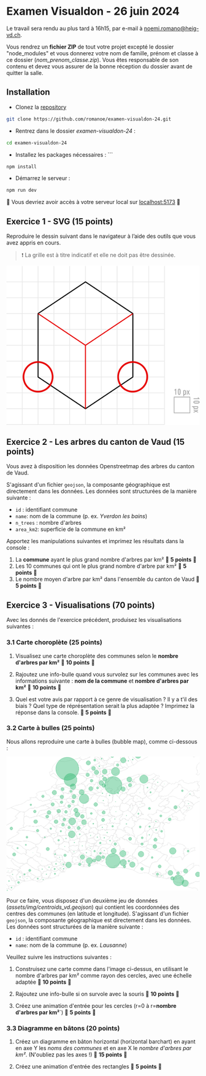 # Examen Visualdon - 26 juin 2024

Le travail sera rendu au plus tard à 16h15, par e-mail à noemi.romano@heig-vd.ch.

Vous rendrez un **fichier ZIP** de tout votre projet excepté le dossier "node_modules" et vous donnerez votre nom de famille, prénom et classe à ce dossier (*nom_prenom_classe.zip*). Vous êtes responsable de son contenu et devez vous assurer de la bonne réception du dossier avant de quitter la salle.

## Installation
* Clonez la [repository](https://github.com/romanoe/examen-visualdon-24/) 
  
 ```bash
git clone https://github.com/romanoe/examen-visualdon-24.git
  ```

* Rentrez dans le dossier *examen-visualdon-24* : 
  
```bash 
cd examen-visualdon-24
```

* Installez les packages nécessaires : ```
 
```bash
npm install
```

* Démarrez le serveur : 
  
```bash
npm run dev
```

:rocket: Vous devriez avoir accès à votre serveur local sur [localhost:5173](http:localhost:5173) :rocket:

## Exercice 1 - SVG (15 points)
Reproduire le dessin suivant dans le navigateur à l’aide des outils que vous avez appris en cours.

> :exclamation: La grille est à titre indicatif et elle ne doit pas être dessinée.

![dessin](assets/img/dessin-svg.png)



## Exercice 2 - Les arbres du canton de Vaud (15 points)
Vous avez à disposition les données Openstreetmap des arbres du canton de Vaud.  

S'agissant d'un fichier `geojson`, la composante géographique est directement dans les données. Les données sont structurées de la manière suivante :

* `id` : identifiant commune
* `name`: nom de la commune (p. ex. _Yverdon les bains_)
* `n_trees` : nombre d'arbres
* `area_km2`: superficie de la commune en km²

Apportez les manipulations suivantes et imprimez les résultats dans la console :

1. La **commune** ayant le plus grand nombre d'arbres par km² :dart: **5 points** :dart:
2. Les 10 communes qui ont le plus grand nombre d'arbre par km² :dart: **5 points** :dart:
3. Le nombre moyen d'arbre par km² dans l'ensemble du canton de Vaud :dart: **5 points** :dart:


## Exercice 3 - Visualisations (70 points)
Avec les donnés de l'exercice précédent, produisez les visualisations suivantes :

### 3.1 Carte choroplète (25 points)


1. Visualisez une carte choroplète des communes selon le **nombre d'arbres par km²** :dart: **10 points** :dart:

2. Rajoutez une info-bulle quand vous survolez sur les communes avec les informations suivante : **nom de la commune** et **nombre d'arbres par km²** :dart: **10 points** :dart:
  
3. Quel est votre avis par rapport à ce genre de visualisation ? Il y a t'il des biais ? Quel type de réprésentation serait la plus adaptée ? Imprimez la réponse dans la console. :dart: **5 points** :dart:

### 3.2 Carte à bulles (25 points)

Nous allons reproduire une carte à bulles (bubble map), comme ci-dessous :

![bubble map](assets/img/bubble_map.png)

Pour ce faire, vous disposez d'un deuxième jeu de données (*assets/img/centroids_vd.geojson*) qui contient les coordonnées des centres des communes (en latitude et longitude). S'agissant d'un fichier `geojson`, la composante géographique est directement dans les données. Les données sont structurées de la manière suivante :

* `id` : identifiant commune
* `name`: nom de la commune (p. ex. _Lausanne_)

Veuillez suivre les instructions suivantes :

1. Construisez une carte comme dans l'image ci-dessus, en utilisant le nombre d'arbres par km² comme rayon des cercles, avec une échelle adaptée :dart: **10 points** :dart:

2. Rajoutez une info-bulle si on survole avec la souris :dart: **10 points** :dart:

3. Créez une animation d'entrée pour les cercles (r=0 à r=**nombre d'arbres par km²**`)  :dart: **5 points** :dart:


### 3.3 Diagramme en bâtons (20 points)

1. Créez un diagramme en bâton horizontal (horizontal barchart) en ayant en axe Y les _noms des communes_ et en axe X le _nombre d'arbres par km²_. (N'oubliez pas les axes !) :dart: **15 points** :dart:

   
2. Créez une animation d'entrée des rectangles  :dart: **5 points** :dart:
